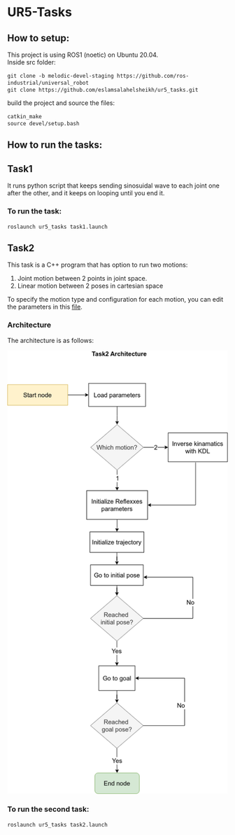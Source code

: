 # UR5-Tasks


## How to setup:
This project is using ROS1 (noetic) on Ubuntu 20.04.  
Inside src folder:
```
git clone -b melodic-devel-staging https://github.com/ros-industrial/universal_robot
git clone https://github.com/eslamsalahelsheikh/ur5_tasks.git
```
build the project and source the files:
```
catkin_make
source devel/setup.bash
```

## How to run the tasks:

## Task1

It runs python script that keeps sending sinosuidal wave to each joint one after the other, and it keeps on looping until you end it.  
### To run the task:
```
roslaunch ur5_tasks task1.launch
```


## Task2
This task is a C++ program that has option to run two motions:
1. Joint motion between 2 points in joint space.
2. Linear motion between 2 poses in cartesian space

To specify the motion type and configuration for each motion, you can edit the parameters in this [file](https://github.com/eslamsalahelsheikh/ur5_tasks/blob/main/config/params.yaml).  
### Architecture  
The architecture is as follows:  

<img src="task2_architecture.png" alt="Task2 architecture"/>

### To run the second task:
```
roslaunch ur5_tasks task2.launch
```

